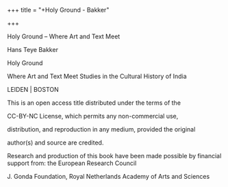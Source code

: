 +++
title = "+Holy Ground - Bakker"

+++


Holy Ground – Where Art and Text Meet






Hans Teye Bakker 

Holy Ground 

Where Art and Text Meet Studies in the Cultural History of India 

LEIDEN | BOSTON 







This is an open access title distributed under the terms of the   

CC-BY-NC License, which permits any non-commercial use, 

distribution, and reproduction in any medium, provided the original 

author(s) and source are credited. 

Research and production of this book have been made possible by financial support from:   the European Research Council

J. Gonda Foundation, Royal Netherlands Academy of Arts and Sciences 






